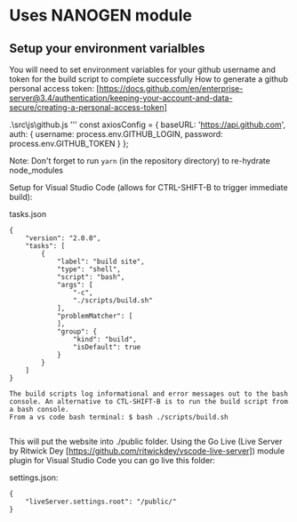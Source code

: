 # Uses NANOGEN module

## Setup your environment varialbles
You will need to set environment variables for your github username and token for the build script to complete successfully
How to generate a github personal access token: [https://docs.github.com/en/enterprise-server@3.4/authentication/keeping-your-account-and-data-secure/creating-a-personal-access-token]


.\src\js\github.js
'''
const axiosConfig = {
    baseURL: 'https://api.github.com',
    auth: {
        username: process.env.GITHUB_LOGIN,
        password: process.env.GITHUB_TOKEN
    }
};

Note: Don't forget to run `yarn` (in the repository directory) to re-hydrate node\_modules

Setup for Visual Studio Code (allows for CTRL-SHIFT-B to trigger immediate build):

tasks.json
```
{
    "version": "2.0.0",
    "tasks": [
        {
            "label": "build site",
            "type": "shell",
            "script": "bash",
            "args": [
                "-c",
                "./scripts/build.sh"
            ],
            "problemMatcher": [
            ],
            "group": {
                "kind": "build",
                "isDefault": true
            }
        }
    ]
}

The build scripts log informational and error messages out to the bash console. An alternative to CTL-SHIFT-B is to run the build script from a bash console. 
From a vs code bash terminal: $ bash ./scripts/build.sh


```

This will put the website into ./public folder. Using the Go Live (Live Server by Ritwick Dey [https://github.com/ritwickdey/vscode-live-server]) module plugin for Visual Studio Code you can go live this folder:

settings.json:
```
{
    "liveServer.settings.root": "/public/"
}
```
